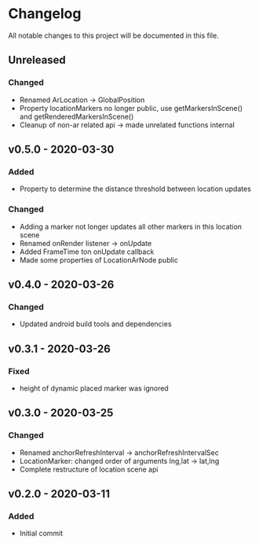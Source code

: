 <!-- markdownlint-disable MD022 MD032 MD024-->
# Changelog
All notable changes to this project will be documented in this file.

## Unreleased

### Changed
* Renamed ArLocation -> GlobalPosition
* Property locationMarkers no longer public, use getMarkersInScene() and getRenderedMarkersInScene()
* Cleanup of non-ar related api -> made unrelated functions internal

## v0.5.0 - 2020-03-30
### Added
* Property to determine the distance threshold between location updates
### Changed
* Adding a marker not longer updates all other markers in this location scene
* Renamed onRender listener -> onUpdate
* Added FrameTime ton onUpdate callback
* Made some properties of LocationArNode public

## v0.4.0 - 2020-03-26
### Changed
* Updated android build tools and dependencies

## v0.3.1 - 2020-03-26
### Fixed
* height of dynamic placed marker was ignored

## v0.3.0 - 2020-03-25
### Changed
* Renamed anchorRefreshInterval -> anchorRefreshIntervalSec
* LocationMarker: changed order of arguments lng,lat -> lat,lng
* Complete restructure of location scene api 

## v0.2.0 - 2020-03-11
### Added
* Initial commit
